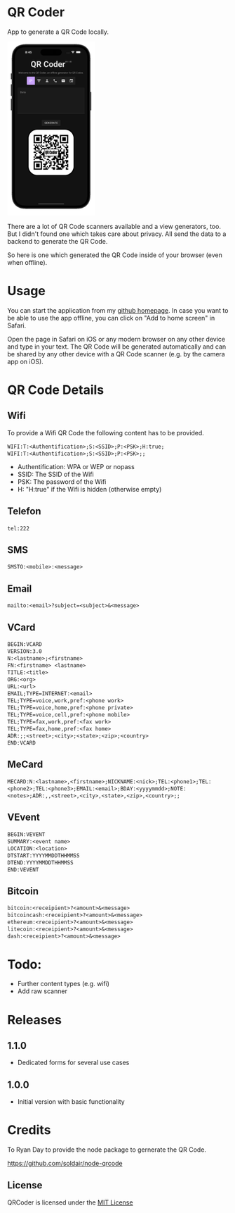 # QR Coder

App to generate a QR Code locally.

<img src="qrcoder.png" width="200px">

There are a lot of QR Code scanners available and a view generators, too.
But I didn't found one which takes care about privacy. All send the data to a backend
to generate the QR Code. 

So here is one which generated the QR Code inside of your browser (even when offline).

# Usage

You can start the application from my [github homepage](https://olibu.github.io/qrcoder/).
In case you want to be able to use the app offline, you can click on "Add to home screen"
in Safari.

Open the page in Safari on iOS or any modern browser on any other device and type in your text.
The QR Code will be generated automatically and can be shared by any other device with a QR Code scanner 
(e.g. by the camera app on iOS).

# QR Code Details

## Wifi

To provide a Wifi QR Code the following content has to be provided.

```
WIFI:T:<Authentification>;S:<SSID>;P:<PSK>;H:true;
WIFI:T:<Authentification>;S:<SSID>;P:<PSK>;;
```
* Authentification: WPA or WEP or nopass
* SSID: The SSID of the Wifi
* PSK: The password of the Wifi
* H: "H:true" if the Wifi is hidden (otherwise empty)

## Telefon

```
tel:222
```

## SMS

```
SMSTO:<mobile>:<message>
```

## Email

```
mailto:<email>?subject=<subject>&<message>
```

## VCard

```
BEGIN:VCARD
VERSION:3.0
N:<lastname>;<firstname>
FN:<firstname> <lastname>
TITLE:<title>
ORG:<org>
URL:<url>
EMAIL;TYPE=INTERNET:<email>
TEL;TYPE=voice,work,pref:<phone work>
TEL;TYPE=voice,home,pref:<phone private>
TEL;TYPE=voice,cell,pref:<phone mobile>
TEL;TYPE=fax,work,pref:<fax work>
TEL;TYPE=fax,home,pref:<fax home>
ADR:;;<street>;<city>;<state>;<zip>;<country>
END:VCARD
```

## MeCard

```
MECARD:N:<lastname>,<firstname>;NICKNAME:<nick>;TEL:<phone1>;TEL:<phone2>;TEL:<phone3>;EMAIL:<email>;BDAY:<yyyymmdd>;NOTE:<notes>;ADR:,,<street>,<city>,<state>,<zip>,<country>;;
```

## VEvent

```
BEGIN:VEVENT
SUMMARY:<event name>
LOCATION:<location>
DTSTART:YYYYMMDDTHHMMSS
DTEND:YYYYMMDDTHHMMSS
END:VEVENT
```

## Bitcoin

```
bitcoin:<receipient>?<amount>&<message>
bitcoincash:<receipient>?<amount>&<message>
ethereum:<receipient>?<amount>&<message>
litecoin:<receipient>?<amount>&<message>
dash:<receipient>?<amount>&<message>
```

# Todo:

* Further content types (e.g. wifi)
* Add raw scanner

# Releases

## 1.1.0

* Dedicated forms for several use cases

## 1.0.0

* Initial version with basic functionality
  
# Credits

To Ryan Day to provide the node package to gernerate the QR Code.

https://github.com/soldair/node-qrcode

## License

QRCoder is licensed under the [MIT License](https://tldrlegal.com/l/mit)